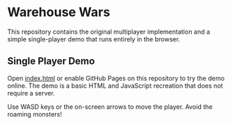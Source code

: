 # Warehouse Wars

This repository contains the original multiplayer implementation and a simple single-player demo that runs entirely in the browser.

## Single Player Demo

Open [index.html](index.html) or enable GitHub Pages on this repository to try the demo online. The demo is a basic HTML and JavaScript recreation that does not require a server.

Use WASD keys or the on-screen arrows to move the player. Avoid the roaming monsters!

